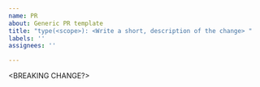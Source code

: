 ```yaml
---
name: PR
about: Generic PR template
title: "type(<scope>): <Write a short, description of the change> "
labels: ''
assignees: ''

---
```


<Provide a longer description of the change>

<BREAKING CHANGE?>

<Link to affected issue>
